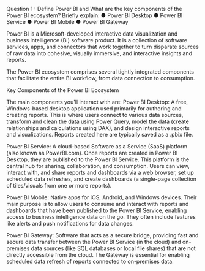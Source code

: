 Question 1 : Define Power BI and What are the key components of the Power BI ecosystem? Briefly explain: ● Power BI Desktop ● Power BI Service ● Power BI Mobile ● Power BI Gateway

Power BI is a Microsoft-developed interactive data visualization and business intelligence (BI) software product. It is a collection of software services, apps, and connectors that work together to turn disparate sources of raw data into cohesive, visually immersive, and interactive insights and reports.



The Power BI ecosystem comprises several tightly integrated components that facilitate the entire BI workflow, from data connection to consumption.



Key Components of the Power BI Ecosystem

The main components you'll interact with are:
Power BI Desktop: A free, Windows-based desktop application used primarily for authoring and creating reports. This is where users connect to various data sources, transform and clean the data using Power Query, model the data (create relationships and calculations using DAX), and design interactive reports and visualizations. Reports created here are typically saved as a .pbix file.



Power BI Service: A cloud-based Software as a Service (SaaS) platform (also known as PowerBI.com). Once reports are created in Power BI Desktop, they are published to the Power BI Service. This platform is the central hub for sharing, collaboration, and consumption. Users can view, interact with, and share reports and dashboards via a web browser, set up scheduled data refreshes, and create dashboards (a single-page collection of tiles/visuals from one or more reports).





Power BI Mobile: Native apps for iOS, Android, and Windows devices. Their main purpose is to allow users to consume and interact with reports and dashboards that have been published to the Power BI Service, enabling access to business intelligence data on the go. They often include features like alerts and push notifications for data changes.




Power BI Gateway: Software that acts as a secure bridge, providing fast and secure data transfer between the Power BI Service (in the cloud) and on-premises data sources (like SQL databases or local file shares) that are not directly accessible from the cloud. The Gateway is essential for enabling scheduled data refresh of reports connected to on-premises data.
